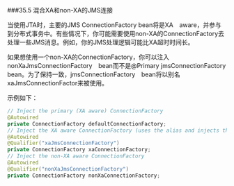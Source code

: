 ###35.5 混合XA和non-XA的JMS连接

当使用JTA时，主要的JMS ConnectionFactory bean将是XA　aware，并参与到分布式事务中。有些情况下，你可能需要使用non-XA的ConnectionFactory去处理一些JMS消息。例如，你的JMS处理逻辑可能比XA超时时间长。

如果想使用一个non-XA的ConnectionFactory，你可以注入nonXaJmsConnectionFactory　bean而不是@Primary jmsConnectionFactory　bean。为了保持一致，jmsConnectionFactory　bean将以别名xaJmsConnectionFactor来被使用。

示例如下：
```java
// Inject the primary (XA aware) ConnectionFactory
@Autowired
private ConnectionFactory defaultConnectionFactory;
// Inject the XA aware ConnectionFactory (uses the alias and injects the same as above)
@Autowired
@Qualifier("xaJmsConnectionFactory")
private ConnectionFactory xaConnectionFactory;
// Inject the non-XA aware ConnectionFactory
@Autowired
@Qualifier("nonXaJmsConnectionFactory")
private ConnectionFactory nonXaConnectionFactory;
```

